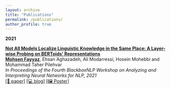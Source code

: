 ```yaml
---
layout: archive
title: "Publications"
permalink: /publications/
author_profile: true
---
```


<!-- {% if author.googlescholar %}
  You can also find my articles on <u><a href="{{author.googlescholar}}">my Google Scholar profile</a>.</u>
{% endif %} -->

<b>2021</b>

<b>[Not All Models Localize Linguistic Knowledge in the Same Place: A Layer-wise Probing on BERToids’ Representations](https://arxiv.org/abs/2109.05958)</b> <br>
<b><u>Mohsen Fayyaz</u></b>, Ehsan Aghazadeh, Ali Modarressi, Hosein Mohebbi and Mohammad Taher Pilehvar <br>
<i>In Proceedings of the Fourth BlackboxNLP Workshop on Analyzing and Interpreting Neural Networks for NLP, 2021</i>
<br>[[📝 paper]](https://arxiv.org/abs/2109.05958) [[💻 blog]](/posts/layer-wise-probing-on-bertoids/) [[🖼 Poster]](/images/posts/2021-09-layer-wise-probing-on-bertoids/NotAllModelsLocalize_poster_36x48.pdf)

<!-- {% include base_path %}

{% for post in site.publications reversed %}
  {% include archive-single.html %}
{% endfor %} -->
